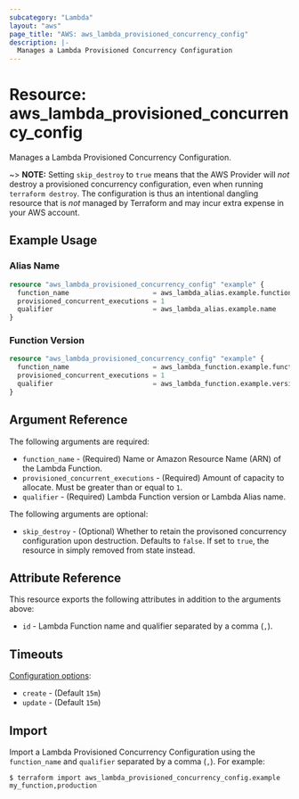 ```yaml
---
subcategory: "Lambda"
layout: "aws"
page_title: "AWS: aws_lambda_provisioned_concurrency_config"
description: |-
  Manages a Lambda Provisioned Concurrency Configuration
---
```


# Resource: aws_lambda_provisioned_concurrency_config

Manages a Lambda Provisioned Concurrency Configuration.

~> **NOTE:** Setting `skip_destroy` to `true` means that the AWS Provider will _not_ destroy a provisioned concurrency configuration, even when running `terraform destroy`. The configuration is thus an intentional dangling resource that is _not_ managed by Terraform and may incur extra expense in your AWS account.

## Example Usage

### Alias Name

```terraform
resource "aws_lambda_provisioned_concurrency_config" "example" {
  function_name                     = aws_lambda_alias.example.function_name
  provisioned_concurrent_executions = 1
  qualifier                         = aws_lambda_alias.example.name
}
```

### Function Version

```terraform
resource "aws_lambda_provisioned_concurrency_config" "example" {
  function_name                     = aws_lambda_function.example.function_name
  provisioned_concurrent_executions = 1
  qualifier                         = aws_lambda_function.example.version
}
```

## Argument Reference

The following arguments are required:

* `function_name` - (Required) Name or Amazon Resource Name (ARN) of the Lambda Function.
* `provisioned_concurrent_executions` - (Required) Amount of capacity to allocate. Must be greater than or equal to `1`.
* `qualifier` - (Required) Lambda Function version or Lambda Alias name.

The following arguments are optional:

* `skip_destroy` - (Optional) Whether to retain the provisoned concurrency configuration upon destruction. Defaults to `false`. If set to `true`, the resource in simply removed from state instead.

## Attribute Reference

This resource exports the following attributes in addition to the arguments above:

* `id` - Lambda Function name and qualifier separated by a comma (`,`).

## Timeouts

[Configuration options](https://developer.hashicorp.com/terraform/language/resources/syntax#operation-timeouts):

* `create` - (Default `15m`)
* `update` - (Default `15m`)

## Import

Import a Lambda Provisioned Concurrency Configuration using the `function_name` and `qualifier` separated by a comma (`,`). For example:

```
$ terraform import aws_lambda_provisioned_concurrency_config.example my_function,production
```
